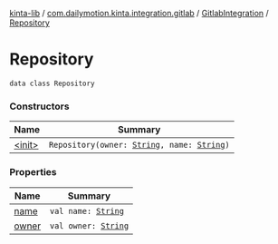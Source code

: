 [kinta-lib](../../../index.md) / [com.dailymotion.kinta.integration.gitlab](../../index.md) / [GitlabIntegration](../index.md) / [Repository](./index.md)

# Repository

`data class Repository`

### Constructors

| Name | Summary |
|---|---|
| [&lt;init&gt;](-init-.md) | `Repository(owner: `[`String`](https://kotlinlang.org/api/latest/jvm/stdlib/kotlin/-string/index.html)`, name: `[`String`](https://kotlinlang.org/api/latest/jvm/stdlib/kotlin/-string/index.html)`)` |

### Properties

| Name | Summary |
|---|---|
| [name](name.md) | `val name: `[`String`](https://kotlinlang.org/api/latest/jvm/stdlib/kotlin/-string/index.html) |
| [owner](owner.md) | `val owner: `[`String`](https://kotlinlang.org/api/latest/jvm/stdlib/kotlin/-string/index.html) |
